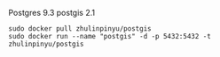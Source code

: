
Postgres 9.3
postgis 2.1

```
sudo docker pull zhulinpinyu/postgis
sudo docker run --name "postgis" -d -p 5432:5432 -t zhulinpinyu/postgis
```

